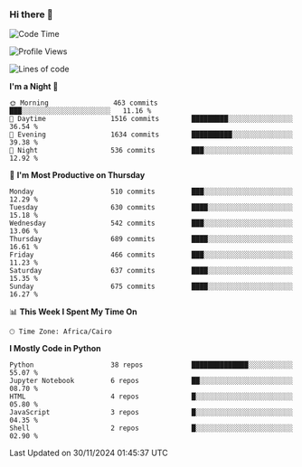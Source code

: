 ### Hi there 👋

<!--
**AMR-KELEG/AMR-KELEG** is a ✨ _special_ ✨ repository because its `README.md` (this file) appears on your GitHub profile.

Here are some ideas to get you started:

- 🔭 I’m currently working on ...
- 🌱 I’m currently learning ...
- 👯 I’m looking to collaborate on ...
- 🤔 I’m looking for help with ...
- 💬 Ask me about ...
- 📫 How to reach me: ...
- 😄 Pronouns: ...
- ⚡ Fun fact: ...
-->

<!--START_SECTION:waka-->
![Code Time](http://img.shields.io/badge/Code%20Time-0%20secs-blue)

![Profile Views](http://img.shields.io/badge/Profile%20Views-0-blue)

![Lines of code](https://img.shields.io/badge/From%20Hello%20World%20I%27ve%20Written-24.1%20million%20lines%20of%20code-blue)

**I'm a Night 🦉** 

```text
🌞 Morning                463 commits         ███░░░░░░░░░░░░░░░░░░░░░░   11.16 % 
🌆 Daytime                1516 commits        █████████░░░░░░░░░░░░░░░░   36.54 % 
🌃 Evening                1634 commits        ██████████░░░░░░░░░░░░░░░   39.38 % 
🌙 Night                  536 commits         ███░░░░░░░░░░░░░░░░░░░░░░   12.92 % 
```
📅 **I'm Most Productive on Thursday** 

```text
Monday                   510 commits         ███░░░░░░░░░░░░░░░░░░░░░░   12.29 % 
Tuesday                  630 commits         ████░░░░░░░░░░░░░░░░░░░░░   15.18 % 
Wednesday                542 commits         ███░░░░░░░░░░░░░░░░░░░░░░   13.06 % 
Thursday                 689 commits         ████░░░░░░░░░░░░░░░░░░░░░   16.61 % 
Friday                   466 commits         ███░░░░░░░░░░░░░░░░░░░░░░   11.23 % 
Saturday                 637 commits         ████░░░░░░░░░░░░░░░░░░░░░   15.35 % 
Sunday                   675 commits         ████░░░░░░░░░░░░░░░░░░░░░   16.27 % 
```


📊 **This Week I Spent My Time On** 

```text
🕑︎ Time Zone: Africa/Cairo
```

**I Mostly Code in Python** 

```text
Python                   38 repos            ██████████████░░░░░░░░░░░   55.07 % 
Jupyter Notebook         6 repos             ██░░░░░░░░░░░░░░░░░░░░░░░   08.70 % 
HTML                     4 repos             █░░░░░░░░░░░░░░░░░░░░░░░░   05.80 % 
JavaScript               3 repos             █░░░░░░░░░░░░░░░░░░░░░░░░   04.35 % 
Shell                    2 repos             █░░░░░░░░░░░░░░░░░░░░░░░░   02.90 % 
```




 Last Updated on 30/11/2024 01:45:37 UTC
<!--END_SECTION:waka-->
